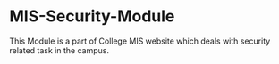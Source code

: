 # MIS-Security-Module
This Module is  a part of College MIS website which deals with security related task in the campus.
